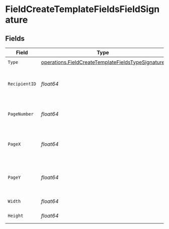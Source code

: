 # FieldCreateTemplateFieldsFieldSignature


## Fields

| Field                                                                                                                  | Type                                                                                                                   | Required                                                                                                               | Description                                                                                                            |
| ---------------------------------------------------------------------------------------------------------------------- | ---------------------------------------------------------------------------------------------------------------------- | ---------------------------------------------------------------------------------------------------------------------- | ---------------------------------------------------------------------------------------------------------------------- |
| `Type`                                                                                                                 | [operations.FieldCreateTemplateFieldsTypeSignature](../../models/operations/fieldcreatetemplatefieldstypesignature.md) | :heavy_check_mark:                                                                                                     | N/A                                                                                                                    |
| `RecipientID`                                                                                                          | *float64*                                                                                                              | :heavy_check_mark:                                                                                                     | The ID of the recipient to create the field for.                                                                       |
| `PageNumber`                                                                                                           | *float64*                                                                                                              | :heavy_check_mark:                                                                                                     | The page number the field will be on.                                                                                  |
| `PageX`                                                                                                                | *float64*                                                                                                              | :heavy_check_mark:                                                                                                     | The X coordinate of where the field will be placed.                                                                    |
| `PageY`                                                                                                                | *float64*                                                                                                              | :heavy_check_mark:                                                                                                     | The Y coordinate of where the field will be placed.                                                                    |
| `Width`                                                                                                                | *float64*                                                                                                              | :heavy_check_mark:                                                                                                     | The width of the field.                                                                                                |
| `Height`                                                                                                               | *float64*                                                                                                              | :heavy_check_mark:                                                                                                     | The height of the field.                                                                                               |